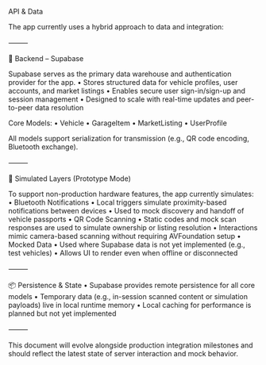 API & Data

The app currently uses a hybrid approach to data and integration:

⸻

🧠 Backend – Supabase

Supabase serves as the primary data warehouse and authentication provider for the app.
	•	Stores structured data for vehicle profiles, user accounts, and market listings
	•	Enables secure user sign-in/sign-up and session management
	•	Designed to scale with real-time updates and peer-to-peer data resolution

Core Models:
	•	Vehicle
	•	GarageItem
	•	MarketListing
	•	UserProfile

All models support serialization for transmission (e.g., QR code encoding, Bluetooth exchange).

⸻

🧪 Simulated Layers (Prototype Mode)

To support non-production hardware features, the app currently simulates:
	•	Bluetooth Notifications
	•	Local triggers simulate proximity-based notifications between devices
	•	Used to mock discovery and handoff of vehicle passports
	•	QR Code Scanning
	•	Static codes and mock scan responses are used to simulate ownership or listing resolution
	•	Interactions mimic camera-based scanning without requiring AVFoundation setup
	•	Mocked Data
	•	Used where Supabase data is not yet implemented (e.g., test vehicles)
	•	Allows UI to render even when offline or disconnected

⸻

📦 Persistence & State
	•	Supabase provides remote persistence for all core models
	•	Temporary data (e.g., in-session scanned content or simulation payloads) live in local runtime memory
	•	Local caching for performance is planned but not yet implemented

⸻

This document will evolve alongside production integration milestones and should reflect the latest state of server interaction and mock behavior.